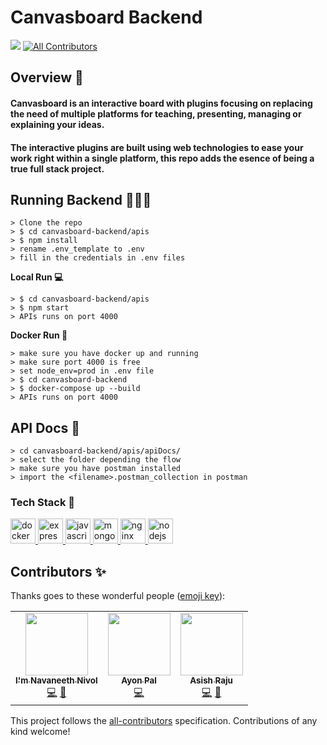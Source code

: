 # Canvasboard Backend

<!-- ALL-CONTRIBUTORS-BADGE:START - Do not remove or modify this section -->

<img src="https://img.shields.io/badge/We%20❤-NodeJS-green?style=for-the-badge"> [![All Contributors](https://img.shields.io/badge/all_contributors-3-orange.svg?style=for-the-badge)](#contributors-)

<!-- ALL-CONTRIBUTORS-BADGE:END -->

## Overview 👀

#### Canvasboard is an interactive board with plugins focusing on replacing the need of multiple platforms for teaching, presenting, managing or explaining your ideas.

#### The interactive plugins are built using web technologies to ease your work right within a single platform, this repo adds the esence of being a true full stack project.

## Running Backend 🏃🏻‍♂️

```
> Clone the repo
> $ cd canvasboard-backend/apis
> $ npm install
> rename .env_template to .env
> fill in the credentials in .env files
```

**Local Run 💻**

```
> $ cd canvasboard-backend/apis
> $ npm start
> APIs runs on port 4000
```

**Docker Run 🚢**

```
> make sure you have docker up and running
> make sure port 4000 is free
> set node_env=prod in .env file
> $ cd canvasboard-backend
> $ docker-compose up --build
> APIs runs on port 4000
```

## API Docs 📘

```
> cd canvasboard-backend/apis/apiDocs/
> select the folder depending the flow
> make sure you have postman installed
> import the <filename>.postman_collection in postman
```

### Tech Stack 🧐

<p align="left"> <a href="https://www.docker.com/" target="_blank"> <img src="https://devicons.github.io/devicon/devicon.git/icons/docker/docker-original-wordmark.svg" alt="docker" width="40" height="40"/> </a> <a href="https://expressjs.com" target="_blank"> <img src="https://devicons.github.io/devicon/devicon.git/icons/express/express-original-wordmark.svg" alt="express" width="40" height="40"/> </a> <a href="https://developer.mozilla.org/en-US/docs/Web/JavaScript" target="_blank"> <img src="https://devicons.github.io/devicon/devicon.git/icons/javascript/javascript-original.svg" alt="javascript" width="40" height="40"/> </a> <a href="https://www.mongodb.com/" target="_blank"> <img src="https://devicons.github.io/devicon/devicon.git/icons/mongodb/mongodb-original-wordmark.svg" alt="mongodb" width="40" height="40"/> </a> <a href="https://www.nginx.com" target="_blank"> <img src="https://devicons.github.io/devicon/devicon.git/icons/nginx/nginx-original.svg" alt="nginx" width="40" height="40"/> </a> <a href="https://nodejs.org" target="_blank"> <img src="https://devicons.github.io/devicon/devicon.git/icons/nodejs/nodejs-original-wordmark.svg" alt="nodejs" width="40" height="40"/> </a> </p>

## Contributors ✨

Thanks goes to these wonderful people ([emoji key](https://allcontributors.org/docs/en/emoji-key)):

<!-- ALL-CONTRIBUTORS-LIST:START - Do not remove or modify this section -->
<!-- prettier-ignore-start -->
<!-- markdownlint-disable -->
<table>
  <tr>
    <td align="center"><a href="https://github.com/NavaneethNivol"><img src="https://avatars0.githubusercontent.com/u/33155848?v=4" width="100px;" alt=""/><br /><sub><b>I'm Navaneeth Nivol</b></sub></a><br /><a href="https://github.com/Canvasbird/canvasboard-backend/commits?author=NavaneethNivol" title="Code">💻</a> <a href="#maintenance-AsishRaju" title="Maintenance">🚧</a></td>
    <td align="center"><a href="https://github.com/AyonPal"><img src="https://avatars3.githubusercontent.com/u/17457713?v=4" width="100px;" alt=""/><br /><sub><b>Ayon Pal</b></sub></a><br /><a href="https://github.com/Canvasbird/canvasboard-backend/commits?author=AyonPal" title="Code">💻</a></td>
    <td align="center"><a href="https://github.com/AsishRaju"><img src="https://avatars0.githubusercontent.com/u/41658324?v=4" width="100px;" alt=""/><br /><sub><b>Asish Raju</b></sub></a><br /><a href="https://github.com/Canvasbird/canvasboard-backend/commits?author=AsishRaju" title="Code">💻</a> <a href="#maintenance-AsishRaju" title="Maintenance">🚧</a></td>
  </tr>
</table>

<!-- markdownlint-enable -->
<!-- prettier-ignore-end -->

<!-- ALL-CONTRIBUTORS-LIST:END -->

This project follows the [all-contributors](https://github.com/all-contributors/all-contributors) specification. Contributions of any kind welcome!
